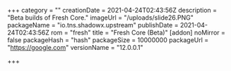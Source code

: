 +++
category = ""
creationDate = 2021-04-24T02:43:56Z
description = "Beta builds of Fresh Core."
imageUrl = "/uploads/slide26.PNG"
packageName = "io.tns.shadowx.upstream"
publishDate = 2021-04-24T02:43:56Z
rom = "fresh"
title = "Fresh Core (Beta)"
[addon]
noMirror = false
packageHash = "hash"
packageSize = 10000000
packageUrl = "https://google.com"
versionName = "12.0.0.1"

+++
